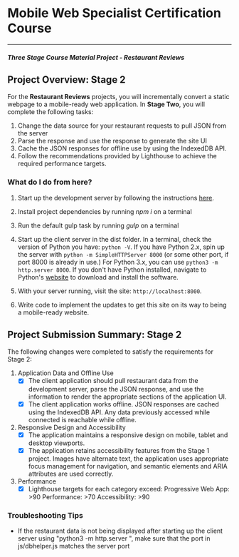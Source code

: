 # Mobile Web Specialist Certification Course
---
#### _Three Stage Course Material Project - Restaurant Reviews_

## Project Overview: Stage 2

For the **Restaurant Reviews** projects, you will incrementally convert a static webpage to a mobile-ready web application. In **Stage Two**, you will complete the following tasks:
1. Change the data source for your restaurant requests to pull JSON from the server 
2. Parse the response and use the response to generate the site UI 
3. Cache the JSON responses for offline use by using the IndexedDB API.
4. Follow the recommendations provided by Lighthouse to achieve the required performance targets.

### What do I do from here?

1. Start up the development server by following the instructions [here](https://github.com/hirzamitz/mws-restaurant-reviews-app-stage-two-server/blob/master/README.md). 

2. Install project dependencies by running *npm i* on a terminal

3. Run the default gulp task by running *gulp* on a terminal

4. Start up the client server in the dist folder. In a terminal, check the version of Python you have: `python -V`. If you have Python 2.x, spin up the server with `python -m SimpleHTTPServer 8000` (or some other port, if port 8000 is already in use.) For Python 3.x, you can use `python3 -m http.server 8000`. If you don't have Python installed, navigate to Python's [website](https://www.python.org/) to download and install the software.

5. With your server running, visit the site: `http://localhost:8000`.

6. Write code to implement the updates to get this site on its way to being a mobile-ready website.

## Project Submission Summary: Stage 2

The following changes were completed to satisfy the requirements for Stage 2: 
1. Application Data and Offline Use
    - [x] The client application should pull restaurant data from the development server, parse the JSON response, and use the information to render the appropriate sections of the application UI.
    - [x] The client application works offline. JSON responses are cached using the IndexedDB API. Any data previously accessed while connected is reachable while offline.
2. Responsive Design and Accessibility
    - [x] The application maintains a responsive design on mobile, tablet and desktop viewports.
    - [x] The application retains accessibility features from the Stage 1 project. Images have alternate text, the application uses appropriate focus management for navigation, and semantic elements and ARIA attributes are used correctly.
3. Performance
    - [x] Lighthouse targets for each category exceed:
            Progressive Web App: >90
            Performance: >70
            Accessibility: >90

### Troubleshooting Tips

* If the restaurant data is not being displayed after starting up the client server using "python3 -m http.server <port>", make sure that the port in js/dbhelper.js matches the server port
    